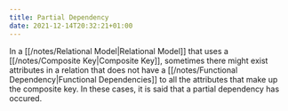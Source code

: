 ```yaml
---
title: Partial Dependency
date: 2021-12-14T20:32:21+01:00
---
```

In a [[/notes/Relational Model|Relational Model]] that uses a [[/notes/Composite Key|Composite Key]], sometimes there might exist attributes in a relation that does not have a [[/notes/Functional Dependency|Functional Dependencies]] to all the attributes that make up the composite key. In these cases, it is said that a partial dependency has occured.